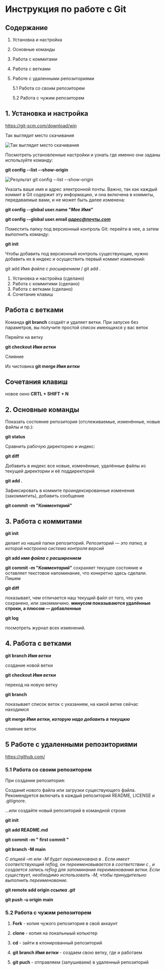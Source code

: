 # Инструкция по работе с Git

## Содержание

1. Установка и настройка
2. Основные команды
3. Работа с коммитами
4. Работа с ветками
5. Работе с удаленными репозиториями
    
    5.1 Работа со своим репозиторем
    
    5.2 Работа с чужим репозиторем


## 1. Установка и настройка


https://git-scm.com/download/win

Так выглядит место скачивания

![Так выглядит место скачивания](https://drive.google.com/file/d/1Vz4r-S8q5OP52L_g9mGxkyDjwJ4PGKnE/view?usp=share_link)

Посмотреть установленные настройки и узнать где именно они заданы используйте команду: 

**git config --list --show-origin**

![Результат git config --list --show-origin](https://drive.google.com/file/d/1fX5yMtrN1miXOLfChqNQJpaQ4EJddEd2/view?usp=share_link)

Указать ваше имя и адрес электронной почты. Важно, так как каждый коммит в Git содержит эту информацию, и она включена в коммиты, передаваемые вами, и не может быть далее изменена:

**git config --global user.name "*Мое Имя*"**

**git config --global user.email *адрес@почты.com***

Поместить папку под версионный контроль Git:  перейти в нее, а затем выполнить команду:

**git init**

Чтобы добавить под версионный контроль существующие, нужно добавить их в индекс и осуществить первый коммит изменений:

git add Имя *файла с расширением* / git add .
1. Установка и настройка (сделано)
2. Работа с коммитими (сделано)
3. Работа с ветками (сделано)
4. Сочетание клавиш

## Работа с ветками

Команда **git branch**  создаёт и удаляет ветки. При запуске без параметров, вы получите простой список имеющихся у вас веток

Перейти на ветку

**git checkout *Имя ветки***

Слияние 

Из чистовика **git merge *Имя ветки***

## Сочетания клавиш

новое окно 
**CRTL + SHIFT + N**

## 2. Основные команды

Показать состояние репозитория (отслеживаемые, изменённые, новые файлы и пр.):

**git status**

Сравнить рабочую директорию и индекс:

**git diff**

Добавить в индекс все новые, изменённые, удалённые файлы из текущей директории и её поддиректорий

**git add .**

Зафиксировать в коммите проиндексированные изменения (закоммитить), добавить сообщение

**git commit -m "*Комментарий*"**

## 3. Работа с коммитами

**git init**

делает из нашей папки репозиторий. *Репозиторий — это папка, в которой настроена система контроля версий* 

**git add *имя файла с расширением*** 

**git commit -m "*Комментарий*"** 
сохраняет текущее состояние и оставляет 
текстовое напоминание, что конкретно здесь сделали. Пишем

**git diff** 

показывает, чем отличается наш текущий файл от того, что уже сохранено, или закоммичино.
**минусом показываются удалённые строки, а плюсом — добавленные**

**git log**

посмотреть журнал всех изменений. 

## 4. Работа с ветками

**git branch *Имя ветки***

создание новой ветки

**git checkout *Имя ветки***

переход на новую ветку

**git branch** 

показывает список веток с указанием, на какой ветке сейчас находимся

**git merge *Имя ветки, которую надо добавить в текущкю***

слияние веток

## 5 Работе с удаленными репозиториями

https://github.com/

### 5.1 Работа со своим репозиторем

При создании репозитория:

Cозданиt нового файла или загрузки существующего файла. Рекомендуется включать в каждый репозиторий README, LICENSE и .gitignore.

…или создайте новый репозиторий в командной строке 

**git init**

**git add README.md**

**git commit -m " first commit "**

**git branch -M main**

*С опцией –m или -M<oldbranch> будет переименована в <newbranch>. Если <oldbranch> имеет соответствующий reflog, он переименовывается в соответствии с <newbranch>, и создается запись reflog для запоминания переименования ветки. Если <newbranch> существует, необходимо использовать -M, чтобы принудительно выполнить переименование.*

**git remote add origin *ссылка .git***

**git push -u origin main**

### 5.2 Работа с чужим репозиторем

1. **Fork** - копия чужого репозитория в свой аккаунт

2. **clone** - копия на локальныый копьютер

3. **cd** - зайти в клонированный репозиторий
 
4. **git branch *Имя ветки*** - создаем свою ветку, где и работаем

5. **git puch** - отправляем (запушиваем) в удаленный репозиторий

